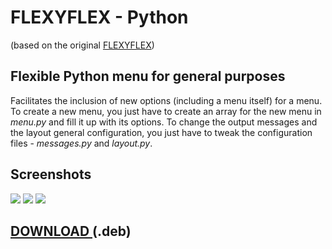 # FLEXYFLEX - Python
(based on the original <a href="https://github.com/perezjquim/flexyflex">FLEXYFLEX</a>)

## Flexible Python menu for general purposes

Facilitates the inclusion of new options (including a menu itself) for a menu. 
To create a new menu, you just have to create an array for the new menu in <i>menu.py</i> and fill it up with its options.
To change the output messages and the layout general configuration, you just have to tweak the configuration files - <i>messages.py</i> and <i>layout.py</i>.

## Screenshots
<img src="http://imgur.com/i9ta5qLl.png" />
<img src="http://imgur.com/sXeURVKl.png" />
<img src="http://imgur.com/Y7dA4tfl.png" />

## <a href="https://github.com/perezjquim/flexyflex-python/raw/master/flexyflex-install.deb"> DOWNLOAD </a> (.deb)
